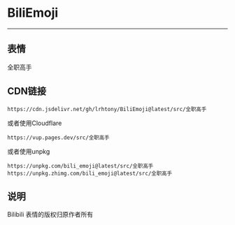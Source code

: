 # BiliEmoji
---
## 表情
全职高手
## CDN链接
```
https://cdn.jsdelivr.net/gh/lrhtony/BiliEmoji@latest/src/全职高手
```
或者使用Cloudflare
```
https://vup.pages.dev/src/全职高手
```
或者使用unpkg
```
https://unpkg.com/bili_emoji@latest/src/全职高手
https://unpkg.zhimg.com/bili_emoji@latest/src/全职高手
```
## 说明
Bilibili 表情的版权归原作者所有
